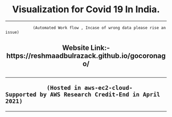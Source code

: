 <h1 align="center"> Visualization for Covid 19 In India.</h1>

------------------------------------------------
                
                (Automated Work flow , Incase of wrong data please rise an issue)
                                                                                  

<h2 align="center">Website Link:- https://reshmaadbulrazack.github.io/gocoronago/  <h2>
  
  ------------------------------------------------------------------------------------
  
                (Hosted in aws-ec2-cloud- Supported by AWS Research Credit-End in April 2021)
  --------------------------------------------------------------------------------------
